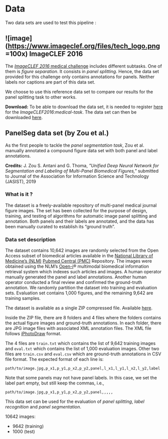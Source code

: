 # Data

Two data sets are used to test this pipeline :


## ![image](https://www.imageclef.org/files/tech_logo.png =100x) ImageCLEF 2016

The [_ImageCLEF 2016_ medical challenge](https://www.imageclef.org/2016/medical) includes different subtasks. One of them is _figure separation_. It consists in _panel splitting_. Hence, the data set provided for this challenge only contains annotations for panels. Neither labels nor captions are part of this data set.

We choose to use this reference data set to compare our results for the panel splitting task to other works.

**Download:** To be able to download the data set, it is needed to register [here](http://medgift.hevs.ch:8080/CLEF2016/faces/Register.jsp) for the _ImageCLEF2016:medical-task_. The data set can then be downloaded [here](http://fast.hevs.ch/imageclefmed/2016/).


## PanelSeg data set (by Zou et al.)

As the first people to tackle the _panel segmentation task_, Zou et al. manually annotated a compound figure data set with both panel and label annotations.

**Credits:** J. Zou S. Antani and G. Thoma, _"Unified Deep Neural Network for Segmentation and Labeling of Multi-Panel Biomedical Figures,"_ submitted to Journal of the Association for Information Science and Technology (JASIST), 2019

### What is it ?
The dataset is a freely-available repository of multi-panel medical journal figure images. The set has been collected for the purpose of design, training, and testing of algorithms for automatic image panel splitting and annotation. Both panels and their labels are annotated, and the data has been manually curated to establish its “ground truth”.

### Data set description

The dataset contains 10,642 images are randomly selected from the Open Access subset of biomedical articles available in the [National Library of Medicine’s (NLM)](https://www.nlm.nih.gov/) [Pubmed Central (PMC)](https://www.ncbi.nlm.nih.gov/pmc/) Repository. The images were obtained using the NLM’s [Open-i](https://lhncbc.nlm.nih.gov/project/open-i)® multimodal biomedical information retrieval system which indexes such articles and images. A human operator manually generated the panel and label annotations. Another human operator conducted a final review and confirmed the ground-truth annotation. We randomly partition the dataset into training and evaluation sets. Evaluation set contains 1,000 figures, and the remaining 9,642 are training samples.

The dataset is available as a single ZIP compressed file. Available [here](ftp://lhcftp.nlm.nih.gov/Open-Access-Datasets/NLM-Multi-Panel-Figure-Segmentation-Dataset/).

Inside the ZIP file, there are 8 folders and 4 files where the folders contains the actual figure images and ground-truth annotations. In each folder, there are JPG image files with associated XML annotation files. The XML file follows [iPhotoDraw](https://www.iphotodraw.com/) format.

The 4 files are `train.txt` which contains the list of 9,642 training images and `eval.txt` which contains the list of 1,000 evaluation images. Other two files are `train.csv` and `eval.csv` which are ground-truth annotations in CSV file format. The expected format of each line is:
```
path/to/image.jpg,p_x1,p_y1,p_x2,p_y2,panel,l_x1,l_y1,l_x2,l_y2,label
```
Note that some panels may not have panel labels. In this case, we set the label part empty, but still keep the commas, i.e.,
```
path/to/image.jpg,p_x1,p_y1,p_x2,p_y2,panel,,,,,
```

This data set can be used for the evaluation of _panel splitting_, _label recognition_ and _panel segmentation_.

10642 images:
* 9642 (training)
* 1000 (test)
